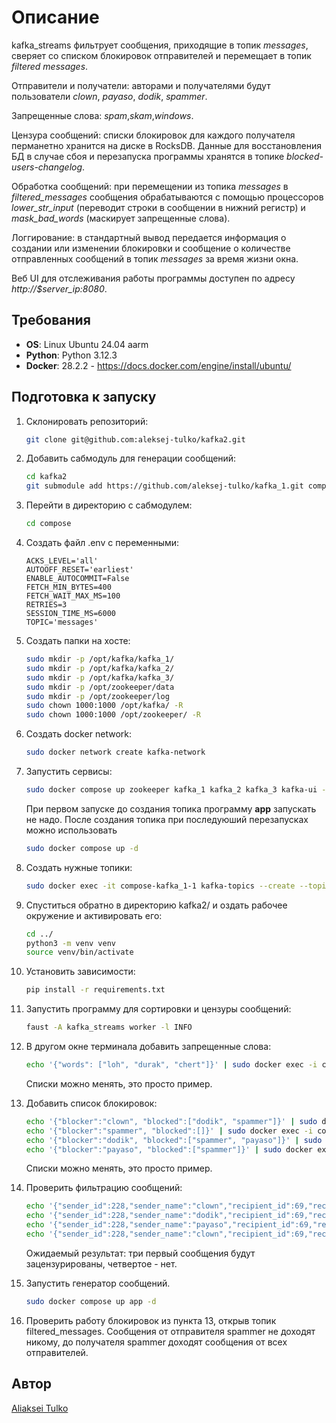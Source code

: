 # Описание

kafka_streams фильтрует сообщения, приходящие в топик *messages*, сверяет со списком блокировок отправителей и перемещает в топик *filtered messages*. 

Отправители и получатели: авторами и получателями будут пользователи *clown*, *payaso*, *dodik*, *spammer*.

Запрещенные слова: *spam*,*skam*,*windows*.

Цензура сообщений: списки блокировок для каждого получателя перманетно хранится на диске в RocksDB. Данные для восстановления БД в случае сбоя и перезапуска программы хранятся в топике *blocked-users-changelog*.

Обработка сообщений: при перемещении из топика *messages* в *filtered_messages* сообщения обрабатываются с помощью процессоров *lower_str_input* (переводит строки в сообщении в нижний регистр) и *mask_bad_words* (маскирует запрещенные слова).

Логгирование: в стандартный вывод передается информация о создании или изменении блокировки и сообщение о количестве отправленных сообщений в топик *messages* за время жизни окна.

Веб UI для отслеживания работы программы доступен по адресу *http://$server_ip:8080*.

## Требования

- **OS**: Linux Ubuntu 24.04 aarm
- **Python**: Python 3.12.3
- **Docker**: 28.2.2 - https://docs.docker.com/engine/install/ubuntu/

## Подготовка к запуску

1. Склонировать репозиторий:
    ```bash
    git clone git@github.com:aleksej-tulko/kafka2.git
    ```
2. Добавить сабмодуль для генерации сообщений:
    ```bash
    cd kafka2
    git submodule add https://github.com/aleksej-tulko/kafka_1.git compose
    ```
3. Перейти в директорию с сабмодулем:
    ```bash
    cd compose
    ```
4. Создать файл .env c переменными:
    ```env
    ACKS_LEVEL='all'
    AUTOOFF_RESET='earliest'
    ENABLE_AUTOCOMMIT=False
    FETCH_MIN_BYTES=400
    FETCH_WAIT_MAX_MS=100
    RETRIES=3
    SESSION_TIME_MS=6000
    TOPIC='messages'
    ```
5. Создать папки на хосте:
    ```bash
    sudo mkdir -p /opt/kafka/kafka_1/
    sudo mkdir -p /opt/kafka/kafka_2/
    sudo mkdir -p /opt/kafka/kafka_3/
    sudo mkdir -p /opt/zookeeper/data
    sudo mkdir -p /opt/zookeeper/log
    sudo chown 1000:1000 /opt/kafka/ -R
    sudo chown 1000:1000 /opt/zookeeper/ -R
    ```

6. Создать docker network:
    ```bash
    sudo docker network create kafka-network
    ```

7. Запустить сервисы:
    ```bash
    sudo docker compose up zookeeper kafka_1 kafka_2 kafka_3 kafka-ui -d
    ```
    При первом запуске до создания топика программу **app** запускать не надо. После создания топика при последуюший перезапусках можно использовать
    ```bash
    sudo docker compose up -d
    ```

8. Создать нужные топики:
    ```bash
    sudo docker exec -it compose-kafka_1-1 kafka-topics --create --topic filtered_messages --partitions 1 --replication-factor 2 --bootstrap-server localhost:9092 && sudo docker exec -it compose-kafka_1-1 kafka-topics --create --topic blocked_users --partitions 1 --replication-factor 2 --bootstrap-server localhost:9092 && sudo docker exec -it compose-kafka_1-1 kafka-topics --create --topic messages --partitions 1 --replication-factor 2 --bootstrap-server localhost:9092
    ```

9. Спуститься обратно в директорию kafka2/ и оздать рабочее окружение и активировать его:
    ```bash
    cd ../
    python3 -m venv venv
    source venv/bin/activate
    ```
10. Установить зависимости:
    ```bash
    pip install -r requirements.txt
    ```

11. Запустить программу для сортировки и цензуры сообщений:
    ```bash
    faust -A kafka_streams worker -l INFO
    ```

12. В другом окне терминала добавить запрещенные слова:

    ```bash
    echo '{"words": ["loh", "durak", "chert"]}' | sudo docker exec -i compose-kafka_1-1 kafka-console-producer --broker-list localhost:9092 --topic bad_words
    ```

    Списки можно менять, это просто пример.

13. Добавить список блокировок:
    ```bash
    echo '{"blocker":"clown", "blocked":["dodik", "spammer"]}' | sudo docker exec -i compose-kafka_1-1 kafka-console-producer --broker-list localhost:9092 --topic blocked_users
    echo '{"blocker":"spammer", "blocked":[]}' | sudo docker exec -i compose-kafka_1-1 kafka-console-producer --broker-list localhost:9092 --topic blocked_users
    echo '{"blocker":"dodik", "blocked":["spammer", "payaso"]}' | sudo docker exec -i compose-kafka_1-1 kafka-console-producer --broker-list localhost:9092 --topic blocked_users
    echo '{"blocker":"payaso", "blocked":["spammer"]}' | sudo docker exec -i compose-kafka_1-1 kafka-console-producer --broker-list localhost:9092 --topic blocked_users
    ```

    Списки можно менять, это просто пример.


14. Проверить фильтрацию сообщений:

    ```bash
    echo '{"sender_id":228,"sender_name":"clown","recipient_id":69,"recipient_name":"dodik","amount":1.75,"content":"loh"}' | docker exec -i compose-kafka_1-1 kafka-console-producer --broker-list localhost:9092 --topic messages
    echo '{"sender_id":228,"sender_name":"dodik","recipient_id":69,"recipient_name":"payaso","amount":1.75,"content":"durak"}' | docker exec -i compose-kafka_1-1 kafka-console-producer --broker-list localhost:9092 --topic messages
    echo '{"sender_id":228,"sender_name":"payaso","recipient_id":69,"recipient_name":"spammer","amount":1.75,"content":"chert"}' | docker exec -i compose-kafka_1-1 kafka-console-producer --broker-list localhost:9092 --topic messages
    echo '{"sender_id":228,"sender_name":"clown","recipient_id":69,"recipient_name":"dodik","amount":1.75,"content":"labubu"}' | docker exec -i compose-kafka_1-1 kafka-console-producer --broker-list localhost:9092 --topic messages
    ```

    Ожидаемый результат: три первый сообщения будут зацензурированы, четвертое - нет.

15. Запустить генератор сообщений.
    ```bash
    sudo docker compose up app -d
    ```

16. Проверить работу блокировок из пункта 13, открыв топик filtered_messages. Сообщения от отправителя spammer не доходят никому, до получателя spammer доходят сообщения от всех отправителей.


## Автор
[Aliaksei Tulko](https://github.com/aleksej-tulko)